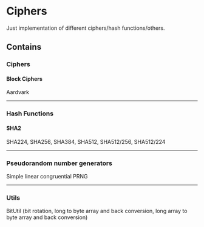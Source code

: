 # Ciphers

Just implementation of different ciphers/hash functions/others.

## Contains 
### Ciphers
#### Block Ciphers
Aardvark
***
### Hash Functions
#### SHA2
SHA224, SHA256, SHA384, SHA512, SHA512/256, SHA512/224
***
### Pseudorandom number generators
Simple linear congruential PRNG
***

### Utils
BitUtil (bit rotation, long to byte array and back conversion, long array to byte array and back conversion)
